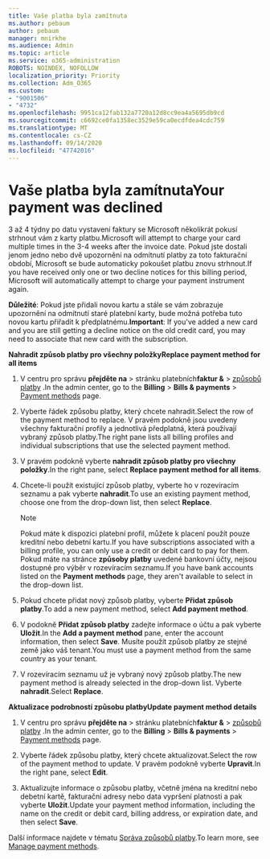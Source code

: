 ```yaml
---
title: Vaše platba byla zamítnuta
ms.author: pebaum
author: pebaum
manager: mnirkhe
ms.audience: Admin
ms.topic: article
ms.service: o365-administration
ROBOTS: NOINDEX, NOFOLLOW
localization_priority: Priority
ms.collection: Adm_O365
ms.custom:
- "9001506"
- "4732"
ms.openlocfilehash: 9951ca12fab132a7720a12d8cc9ea4a5695db9cd
ms.sourcegitcommit: c6692ce0fa1358ec3529e59ca0ecdfdea4cdc759
ms.translationtype: MT
ms.contentlocale: cs-CZ
ms.lasthandoff: 09/14/2020
ms.locfileid: "47742016"
---
```

# <a name="your-payment-was-declined"></a><span data-ttu-id="f4c1a-102">Vaše platba byla zamítnuta</span><span class="sxs-lookup"><span data-stu-id="f4c1a-102">Your payment was declined</span></span>

<span data-ttu-id="f4c1a-103">3 až 4 týdny po datu vystavení faktury se Microsoft několikrát pokusí strhnout vám z karty platbu.</span><span class="sxs-lookup"><span data-stu-id="f4c1a-103">Microsoft will attempt to charge your card multiple times in the 3-4 weeks after the invoice date.</span></span>  <span data-ttu-id="f4c1a-104">Pokud jste dostali jenom jedno nebo dvě upozornění na odmítnutí platby za toto fakturační období, Microsoft se bude automaticky pokoušet platbu znovu strhnout.</span><span class="sxs-lookup"><span data-stu-id="f4c1a-104">If you have received only one or two decline notices for this billing period, Microsoft will automatically attempt to charge your payment instrument again.</span></span>  

<span data-ttu-id="f4c1a-105">**Důležité**: Pokud jste přidali novou kartu a stále se vám zobrazuje upozornění na odmítnutí staré platební karty, bude možná potřeba tuto novou kartu přiřadit k předplatnému.</span><span class="sxs-lookup"><span data-stu-id="f4c1a-105">**Important**: If you've added a new card and you are still getting a decline notice on the old credit card, you may need to associate that new card with the subscription.</span></span>

<span data-ttu-id="f4c1a-106">**Nahradit způsob platby pro všechny položky**</span><span class="sxs-lookup"><span data-stu-id="f4c1a-106">**Replace payment method for all items**</span></span>

1. <span data-ttu-id="f4c1a-107">V centru pro správu **přejděte na**  >  stránku platebních**faktur &**  >  [způsobů platby](https://go.microsoft.com/fwlink/p/?linkid=2018806) .</span><span class="sxs-lookup"><span data-stu-id="f4c1a-107">In the admin center, go to the **Billing** > **Bills & payments** > [Payment methods](https://go.microsoft.com/fwlink/p/?linkid=2018806) page.</span></span>

2. <span data-ttu-id="f4c1a-108">Vyberte řádek způsobu platby, který chcete nahradit.</span><span class="sxs-lookup"><span data-stu-id="f4c1a-108">Select the row of the payment method to replace.</span></span> <span data-ttu-id="f4c1a-109">V pravém podokně jsou uvedeny všechny fakturační profily a jednotlivá předplatná, která používají vybraný způsob platby.</span><span class="sxs-lookup"><span data-stu-id="f4c1a-109">The right pane lists all billing profiles and individual subscriptions that use the selected payment method.</span></span>

3. <span data-ttu-id="f4c1a-110">V pravém podokně vyberte **nahradit způsob platby pro všechny položky**.</span><span class="sxs-lookup"><span data-stu-id="f4c1a-110">In the right pane, select **Replace payment method for all items**.</span></span>

4. <span data-ttu-id="f4c1a-111">Chcete-li použít existující způsob platby, vyberte ho v rozevíracím seznamu a pak vyberte **nahradit**.</span><span class="sxs-lookup"><span data-stu-id="f4c1a-111">To use an existing payment method, choose one from the drop-down list, then select **Replace**.</span></span>

    > [!NOTE]
    > <span data-ttu-id="f4c1a-112">Pokud máte k dispozici platební profil, můžete k placení použít pouze kreditní nebo debetní kartu.</span><span class="sxs-lookup"><span data-stu-id="f4c1a-112">If you have subscriptions associated with a billing profile, you can only use a credit or debit card to pay for them.</span></span> <span data-ttu-id="f4c1a-113">Pokud máte na stránce **způsoby platby** uvedené bankovní účty, nejsou dostupné pro výběr v rozevíracím seznamu.</span><span class="sxs-lookup"><span data-stu-id="f4c1a-113">If you have bank accounts listed on the **Payment methods** page, they aren't available to select in the drop-down list.</span></span>

5. <span data-ttu-id="f4c1a-114">Pokud chcete přidat nový způsob platby, vyberte **Přidat způsob platby**.</span><span class="sxs-lookup"><span data-stu-id="f4c1a-114">To add a new payment method, select **Add payment method**.</span></span>

6. <span data-ttu-id="f4c1a-115">V podokně **Přidat způsob platby** zadejte informace o účtu a pak vyberte **Uložit**.</span><span class="sxs-lookup"><span data-stu-id="f4c1a-115">In the **Add a payment method** pane, enter the account information, then select **Save**.</span></span> <span data-ttu-id="f4c1a-116">Musíte použít způsob platby ze stejné země jako váš tenant.</span><span class="sxs-lookup"><span data-stu-id="f4c1a-116">You must use a payment method from the same country as your tenant.</span></span>

7. <span data-ttu-id="f4c1a-117">V rozevíracím seznamu už je vybraný nový způsob platby.</span><span class="sxs-lookup"><span data-stu-id="f4c1a-117">The new payment method is already selected in the drop-down list.</span></span> <span data-ttu-id="f4c1a-118">Vyberte **nahradit**.</span><span class="sxs-lookup"><span data-stu-id="f4c1a-118">Select **Replace**.</span></span>

<span data-ttu-id="f4c1a-119">**Aktualizace podrobností způsobu platby**</span><span class="sxs-lookup"><span data-stu-id="f4c1a-119">**Update payment method details**</span></span>

1. <span data-ttu-id="f4c1a-120">V centru pro správu **přejděte na**  >  stránku platebních**faktur &**  >  [způsobů platby](https://go.microsoft.com/fwlink/p/?linkid=2018806) .</span><span class="sxs-lookup"><span data-stu-id="f4c1a-120">In the admin center, go to the **Billing** > **Bills & payments** > [Payment methods](https://go.microsoft.com/fwlink/p/?linkid=2018806) page.</span></span>

2. <span data-ttu-id="f4c1a-121">Vyberte řádek způsobu platby, který chcete aktualizovat.</span><span class="sxs-lookup"><span data-stu-id="f4c1a-121">Select the row of the payment method to update.</span></span> <span data-ttu-id="f4c1a-122">V pravém podokně vyberte **Upravit**.</span><span class="sxs-lookup"><span data-stu-id="f4c1a-122">In the right pane, select **Edit**.</span></span>

3. <span data-ttu-id="f4c1a-123">Aktualizujte informace o způsobu platby, včetně jména na kreditní nebo debetní kartě, fakturační adresy nebo data vypršení platnosti a pak vyberte **Uložit**.</span><span class="sxs-lookup"><span data-stu-id="f4c1a-123">Update your payment method information, including the name on the credit or debit card, billing address, or expiration date, and then select **Save**.</span></span>

<span data-ttu-id="f4c1a-124">Další informace najdete v tématu [Správa způsobů platby](https://docs.microsoft.com/microsoft-365/commerce/billing-and-payments/manage-payment-methods).</span><span class="sxs-lookup"><span data-stu-id="f4c1a-124">To learn more, see [Manage payment methods](https://docs.microsoft.com/microsoft-365/commerce/billing-and-payments/manage-payment-methods).</span></span>